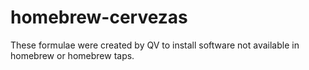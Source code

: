 homebrew-cervezas
=================

These formulae were created by QV to install software not available in homebrew or homebrew taps.
